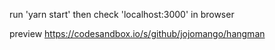 run 'yarn start' then check 'localhost:3000' in browser

preview https://codesandbox.io/s/github/jojomango/hangman
